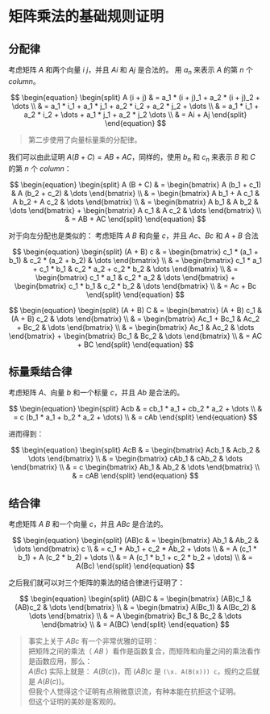 # 矩阵乘法的基础规则证明

## 分配律

考虑矩阵 $A$ 和两个向量 $i$ $j$，并且 $Ai$ 和 $Aj$ 是合法的。
用 $a_n$ 来表示 $A$ 的第 $n$ 个 _column_。

$$
\begin{equation}
\begin{split}
A (i + j)
& = a_1 * (i + j)_1 + a_2 * (i + j)_2 + \dots \\ 
& = a_1 * i_1 + a_1 * j_1 + a_2 * i_2 + a_2 * j_2 + \dots \\
& = a_1 * i_1 + a_2 * i_2 + \dots + a_1 * j_1 + a_2 * j_2 \dots \\
& = Ai + Aj
\end{split}
\end{equation}
$$

> 第二步使用了向量标量乘的分配律。

我们可以由此证明 $A (B + C) = AB + AC$，同样的，使用 $b_n$ 和 $c_n$ 来表示 $B$ 和 $C$ 的第 $n$ 个 _column_：

$$
\begin{equation}
\begin{split}
A (B + C)
& = \begin{bmatrix} A (b_1 + c_1) & A (b_2 + c_2) & \dots \end{bmatrix} \\
& = \begin{bmatrix} A b_1 + A c_1 & A b_2 + A c_2 & \dots \end{bmatrix} \\
& = \begin{bmatrix} A b_1 & A b_2 & \dots \end{bmatrix} + \begin{bmatrix} A c_1 & A c_2 & \dots \end{bmatrix} \\
& = AB + AC
\end{split}
\end{equation}
$$

对于向左分配也是类似的：
考虑矩阵 $A$ $B$ 和向量 $c$，并且 $Ac$、$Bc$ 和 $A + B$ 合法

$$
\begin{equation}
\begin{split}
(A + B) c
& = \begin{bmatrix} c_1 * (a_1 + b_1) & c_2 * (a_2 + b_2) & \dots \end{bmatrix} \\
& = \begin{bmatrix} c_1 * a_1 + c_1 * b_1 & c_2 * a_2 + c_2 * b_2 & \dots \end{bmatrix} \\
& = \begin{bmatrix} c_1 * a_1 & c_2 * a_2 & \dots \end{bmatrix} + \begin{bmatrix} c_1 * b_1 & c_2 * b_2 & \dots \end{bmatrix} \\
& = Ac + Bc
\end{split}
\end{equation}
$$

$$
\begin{equation}
\begin{split}
(A + B) C
& = \begin{bmatrix} (A + B) c_1 & (A + B) c_2 & \dots \end{bmatrix} \\
& = \begin{bmatrix} Ac_1 + Bc_1 & Ac_2 + Bc_2 & \dots \end{bmatrix} \\
& = \begin{bmatrix} Ac_1 & Ac_2 & \dots \end{bmatrix} + \begin{bmatrix} Bc_1 & Bc_2 & \dots \end{bmatrix} \\
& = AC + BC
\end{split}
\end{equation}
$$

## 标量乘结合律

考虑矩阵 $A$、向量 $b$ 和一个标量 $c$，并且 $Ab$ 是合法的。

$$
\begin{equation}
\begin{split}
Acb
& = cb_1 * a_1 + cb_2 * a_2 + \dots \\
& = c (b_1 * a_1 + b_2 * a_2 + \dots) \\
& = cAb
\end{split}
\end{equation}
$$

进而得到：

$$
\begin{equation}
\begin{split}
AcB
& = \begin{bmatrix} Acb_1 & Acb_2 & \dots \end{bmatrix} \\
& = \begin{bmatrix} cAb_1 & cAb_2 & \dots \end{bmatrix} \\
& = c \begin{bmatrix} Ab_1 & Ab_2 & \dots \end{bmatrix} \\
& = cAB
\end{split}
\end{equation}
$$

## 结合律

考虑矩阵 $A$ $B$ 和一个向量 $c$，并且 $ABc$ 是合法的。

$$
\begin{equation}
\begin{split}
(AB)c
& = \begin{bmatrix} Ab_1 & Ab_2 & \dots \end{bmatrix} c \\
& = c_1 * Ab_1 + c_2 * Ab_2 + \dots \\
& = A (c_1 * b_1) + A (c_2 * b_2) + \dots \\
& = A (c_1 * b_1 + c_2 * b_2 + \dots) \\
& = A(Bc)
\end{split}
\end{equation}
$$

之后我们就可以对三个矩阵的乘法的结合律进行证明了：

$$
\begin{equation}
\begin{split}
(AB)C
& = \begin{bmatrix} (AB)c_1 & (AB)c_2 & \dots \end{bmatrix} \\
& = \begin{bmatrix} A(Bc_1) & A(Bc_2) & \dots \end{bmatrix} \\
& = A \begin{bmatrix} Bc_1 & Bc_2 & \dots \end{bmatrix} \\
& = A(BC)
\end{split}
\end{equation}
$$

> 事实上关于 $ABc$ 有一个非常优雅的证明：  
> 把矩阵之间的乘法（ $AB$ ）看作是函数复合，而矩阵和向量之间的乘法看作是函数应用，那么：  
> $A(Bc)$ 实际上就是： $A(B(c))$，而 $(AB)c$ 是 `(\x. A(B(x))) c`，规约之后就是 $A(B(c))$。  
> 但我个人觉得这个证明有点稍微意识流，有种本能在抗拒这个证明。  
> 但这个证明的美妙是客观的。
